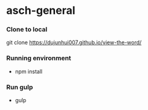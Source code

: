 # asch-general

### Clone to local
git clone https://dujunhui007.github.io/view-the-word/

### Running environment
- npm install

### Run gulp
- gulp

